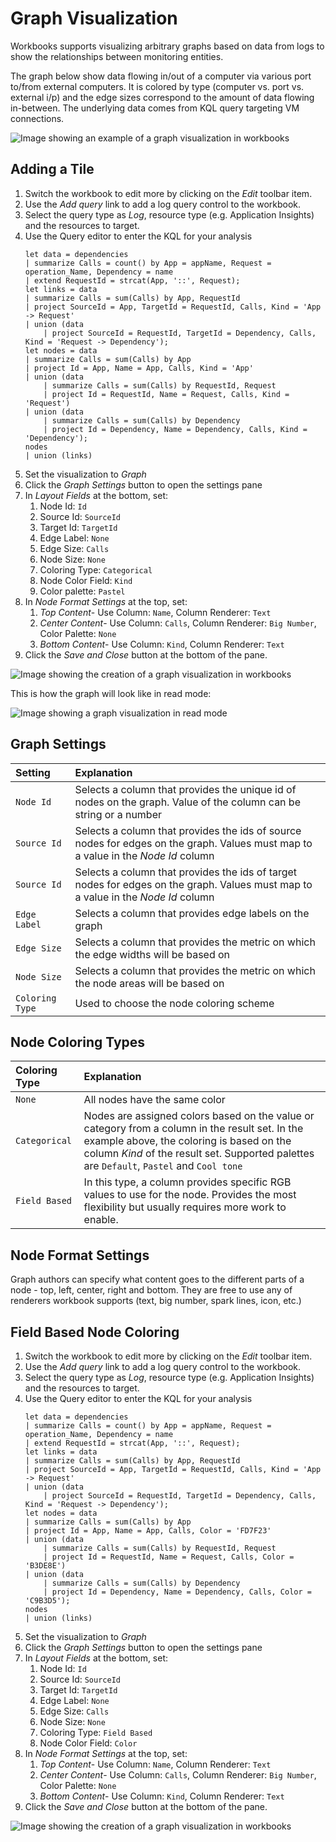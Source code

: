 # Graph Visualization

Workbooks supports visualizing arbitrary graphs based on data from logs to show the relationships between monitoring entities. 

The graph below show data flowing in/out of a computer via various port to/from external computers. It is colored by type (computer vs. port vs. external i/p) and the edge sizes correspond to the amount of data flowing in-between. The underlying data comes from KQL query targeting VM connections.

![Image showing an example of a graph visualization in workbooks](../Images/Graph-Example2.png)

## Adding a Tile
1. Switch the workbook to edit more by clicking on the _Edit_ toolbar item.
2. Use the _Add query_ link to add a log query control to the workbook. 
3. Select the query type as _Log_, resource type (e.g. Application Insights) and the resources to target.
4. Use the Query editor to enter the KQL for your analysis
    ```
    let data = dependencies
    | summarize Calls = count() by App = appName, Request = operation_Name, Dependency = name
    | extend RequestId = strcat(App, '::', Request);
    let links = data
    | summarize Calls = sum(Calls) by App, RequestId
    | project SourceId = App, TargetId = RequestId, Calls, Kind = 'App -> Request'
    | union (data
        | project SourceId = RequestId, TargetId = Dependency, Calls, Kind = 'Request -> Dependency');
    let nodes = data
    | summarize Calls = sum(Calls) by App
    | project Id = App, Name = App, Calls, Kind = 'App'
    | union (data
        | summarize Calls = sum(Calls) by RequestId, Request
        | project Id = RequestId, Name = Request, Calls, Kind = 'Request')
    | union (data
        | summarize Calls = sum(Calls) by Dependency
        | project Id = Dependency, Name = Dependency, Calls, Kind = 'Dependency');
    nodes
    | union (links)
    ```
7. Set the visualization to _Graph_
8. Click the _Graph Settings_ button to open the settings pane
9. In _Layout Fields_ at the bottom, set:
    1. Node Id: `Id`
    2. Source Id: `SourceId`
    3. Target Id: `TargetId`
    4. Edge Label: `None`
    5. Edge Size: `Calls`
    6. Node Size: `None`
    7. Coloring Type: `Categorical`
    8. Node Color Field: `Kind`
    9. Color palette: `Pastel`
10. In _Node Format Settings_ at the top, set:
    1. _Top Content_- Use Column: `Name`, Column Renderer: `Text`
    2. _Center Content_- Use Column: `Calls`, Column Renderer: `Big Number`, Color Palette: `None`
    3. _Bottom Content_- Use Column: `Kind`, Column Renderer: `Text`
10. Click the _Save and Close_ button at the bottom of the pane.

![Image showing the creation of a graph visualization in workbooks](../Images/Graph-Create.png)

This is how the graph will look like in read mode:

![Image showing a graph visualization in read mode](../Images/Graph-ReadMode.png)

## Graph Settings

| Setting | Explanation |
|:------------- |:-------------|
| `Node Id` | Selects a column that provides the unique id of nodes on the graph. Value of the column can be string or a number |
| `Source Id` | Selects a column that provides the ids of source nodes for edges on the graph. Values must map to a value in the _Node Id_ column |
| `Source Id` | Selects a column that provides the ids of target nodes for edges on the graph. Values must map to a value in the _Node Id_ column |
| `Edge Label` | Selects a column that provides edge labels on the graph |
| `Edge Size` | Selects a column that provides the metric on which the edge widths will be based on |
| `Node Size` | Selects a column that provides the metric on which the node areas will be based on |
| `Coloring Type` | Used to choose the node coloring scheme |

## Node Coloring Types

| Coloring Type | Explanation |
|:------------- |:-------------|
| `None` | All nodes have the same color |
| `Categorical` | Nodes are assigned colors based on the value or category from a column in the result set. In the example above, the coloring is based on the column _Kind_ of the result set. Supported palettes are `Default`, `Pastel` and `Cool tone`  |
| `Field Based` | In this type, a column provides specific RGB values to use for the node. Provides the most flexibility but usually requires more work to enable.  |

## Node Format Settings
Graph authors can specify what content goes to the different parts of a node - top, left, center, right and bottom. They are free to use any of renderers workbook supports (text, big number, spark lines, icon, etc.)

## Field Based Node Coloring

1. Switch the workbook to edit more by clicking on the _Edit_ toolbar item.
2. Use the _Add query_ link to add a log query control to the workbook. 
3. Select the query type as _Log_, resource type (e.g. Application Insights) and the resources to target.
4. Use the Query editor to enter the KQL for your analysis
    ```
    let data = dependencies
    | summarize Calls = count() by App = appName, Request = operation_Name, Dependency = name
    | extend RequestId = strcat(App, '::', Request);
    let links = data
    | summarize Calls = sum(Calls) by App, RequestId
    | project SourceId = App, TargetId = RequestId, Calls, Kind = 'App -> Request'
    | union (data
        | project SourceId = RequestId, TargetId = Dependency, Calls, Kind = 'Request -> Dependency');
    let nodes = data
    | summarize Calls = sum(Calls) by App
    | project Id = App, Name = App, Calls, Color = 'FD7F23'
    | union (data
        | summarize Calls = sum(Calls) by RequestId, Request
        | project Id = RequestId, Name = Request, Calls, Color = 'B3DE8E')
    | union (data
        | summarize Calls = sum(Calls) by Dependency
        | project Id = Dependency, Name = Dependency, Calls, Color = 'C9B3D5');
    nodes
    | union (links)
    ```
7. Set the visualization to _Graph_
8. Click the _Graph Settings_ button to open the settings pane
9. In _Layout Fields_ at the bottom, set:
    1. Node Id: `Id`
    2. Source Id: `SourceId`
    3. Target Id: `TargetId`
    4. Edge Label: `None`
    5. Edge Size: `Calls`
    6. Node Size: `None`
    7. Coloring Type: `Field Based`
    8. Node Color Field: `Color`
10. In _Node Format Settings_ at the top, set:
    1. _Top Content_- Use Column: `Name`, Column Renderer: `Text`
    2. _Center Content_- Use Column: `Calls`, Column Renderer: `Big Number`, Color Palette: `None`
    3. _Bottom Content_- Use Column: `Kind`, Column Renderer: `Text`
10. Click the _Save and Close_ button at the bottom of the pane.

![Image showing the creation of a graph visualization in workbooks](../Images/Graph-FieldBased.png)
